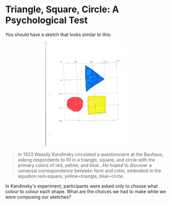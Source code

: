 # Triangle, Square, Circle: A Psychological Test

You should have a sketch that looks similar to this:

<p><img style='width:50%;margin-left:25%' src='triangle, square, circle.jpg'></p>

> In 1923 Wassily Kandinsky circulated a questionnaire at the Bauhaus,
asking respondents to fill in a triangle, square, and circle
with the primary colors of red, yellow, and blue...He hoped to discover a universal correspondence between form and color, embodied in the equation red=square, yellow=triangle, blue=circle.

In Kandinsky's experiment, participants were asked only to choose what colour to colour each shape. What are the choices we had to make while we were composing our sketches?
